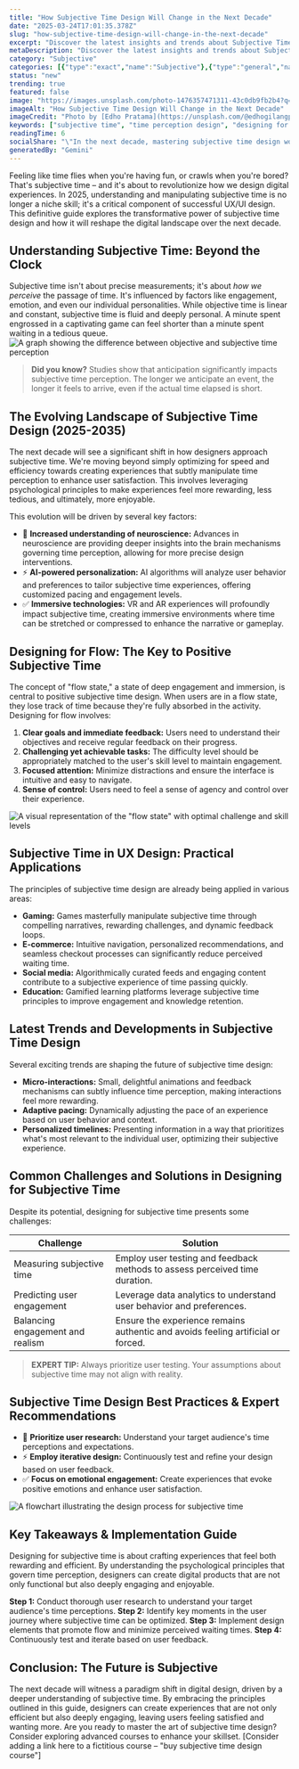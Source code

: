 ```yaml
---
title: "How Subjective Time Design Will Change in the Next Decade"
date: "2025-03-24T17:01:35.378Z"
slug: "how-subjective-time-design-will-change-in-the-next-decade"
excerpt: "Discover the latest insights and trends about Subjective Time Design. This comprehensive guide covers everything you need to know about Subjective Time Design in 2025."
metaDescription: "Discover the latest insights and trends about Subjective Time Design. This comprehensive guide covers everything you need to know about Subjective Time Des..."
category: "Subjective"
categories: [{"type":"exact","name":"Subjective"},{"type":"general","name":"User Experience"},{"type":"medium","name":"Interactive Design"},{"type":"specific","name":"Game Development"},{"type":"niche","name":"Narrative pacing"}]
status: "new"
trending: true
featured: false
image: "https://images.unsplash.com/photo-1476357471311-43c0db9fb2b4?q=85&w=1200&fit=max&fm=webp&auto=compress"
imageAlt: "How Subjective Time Design Will Change in the Next Decade"
imageCredit: "Photo by [Edho Pratama](https://unsplash.com/@edhogilangpratama) on Unsplash"
keywords: ["subjective time", "time perception design", "designing for subjective time", "subjective time experience", "UX subjective time", "subjective time in UX design", "improve user experience subjective time", "how to design for subjective time", "subjective time design best practices", "buy subjective time design course"]
readingTime: 6
socialShare: "\"In the next decade, mastering subjective time design won't just be a nice-to-have; it will be the key differentiator between successful and forgettable digital experiences.\""
generatedBy: "Gemini"
---
```




Feeling like time flies when you're having fun, or crawls when you're bored? That's subjective time – and it's about to revolutionize how we design digital experiences.  In 2025, understanding and manipulating subjective time is no longer a niche skill; it's a critical component of successful UX/UI design. This definitive guide explores the transformative power of subjective time design and how it will reshape the digital landscape over the next decade.

## Understanding Subjective Time: Beyond the Clock

Subjective time isn't about precise measurements; it's about *how we perceive* the passage of time.  It's influenced by factors like engagement, emotion, and even our individual personalities.  While objective time is linear and constant, subjective time is fluid and deeply personal.  A minute spent engrossed in a captivating game can feel shorter than a minute spent waiting in a tedious queue.  ![A graph showing the difference between objective and subjective time perception](https://images.unsplash.com/photo-1476357471311-43c0db9fb2b4?q=85&w=1200&fit=max&fm=webp&auto=compress)

> **Did you know?** Studies show that anticipation significantly impacts subjective time perception.  The longer we anticipate an event, the longer it feels to arrive, even if the actual time elapsed is short.

## The Evolving Landscape of Subjective Time Design (2025-2035)

The next decade will see a significant shift in how designers approach subjective time.  We're moving beyond simply optimizing for speed and efficiency towards creating experiences that subtly manipulate time perception to enhance user satisfaction. This involves leveraging psychological principles to make experiences feel more rewarding, less tedious, and ultimately, more enjoyable.

This evolution will be driven by several key factors:

* 🔑 **Increased understanding of neuroscience:** Advances in neuroscience are providing deeper insights into the brain mechanisms governing time perception, allowing for more precise design interventions.
* ⚡ **AI-powered personalization:** AI algorithms will analyze user behavior and preferences to tailor subjective time experiences, offering customized pacing and engagement levels.
* ✅ **Immersive technologies:** VR and AR experiences will profoundly impact subjective time, creating immersive environments where time can be stretched or compressed to enhance the narrative or gameplay.

## Designing for Flow: The Key to Positive Subjective Time

The concept of "flow state," a state of deep engagement and immersion, is central to positive subjective time design.  When users are in a flow state, they lose track of time because they're fully absorbed in the activity.  Designing for flow involves:

1. **Clear goals and immediate feedback:** Users need to understand their objectives and receive regular feedback on their progress.
2. **Challenging yet achievable tasks:**  The difficulty level should be appropriately matched to the user's skill level to maintain engagement.
3. **Focused attention:** Minimize distractions and ensure the interface is intuitive and easy to navigate.
4. **Sense of control:** Users need to feel a sense of agency and control over their experience.

![A visual representation of the "flow state" with optimal challenge and skill levels](https://images.unsplash.com/photo-1533749047139-189de3cf06d3?q=85&w=1200&fit=max&fm=webp&auto=compress)

## Subjective Time in UX Design: Practical Applications

The principles of subjective time design are already being applied in various areas:

* **Gaming:** Games masterfully manipulate subjective time through compelling narratives, rewarding challenges, and dynamic feedback loops.
* **E-commerce:**  Intuitive navigation, personalized recommendations, and seamless checkout processes can significantly reduce perceived waiting time.
* **Social media:**  Algorithmically curated feeds and engaging content contribute to a subjective experience of time passing quickly.
* **Education:**  Gamified learning platforms leverage subjective time principles to improve engagement and knowledge retention.

## Latest Trends and Developments in Subjective Time Design

Several exciting trends are shaping the future of subjective time design:

* **Micro-interactions:**  Small, delightful animations and feedback mechanisms can subtly influence time perception, making interactions feel more rewarding.
* **Adaptive pacing:**  Dynamically adjusting the pace of an experience based on user behavior and context.
* **Personalized timelines:**  Presenting information in a way that prioritizes what's most relevant to the individual user, optimizing their subjective experience.

## Common Challenges and Solutions in Designing for Subjective Time

Despite its potential, designing for subjective time presents some challenges:

| Challenge                      | Solution                                                                      |
|---------------------------------|------------------------------------------------------------------------------|
| Measuring subjective time       | Employ user testing and feedback methods to assess perceived time duration.      |
| Predicting user engagement     | Leverage data analytics to understand user behavior and preferences.            |
| Balancing engagement and realism |  Ensure the experience remains authentic and avoids feeling artificial or forced. |

> **EXPERT TIP:**  Always prioritize user testing.  Your assumptions about subjective time may not align with reality.

## Subjective Time Design Best Practices & Expert Recommendations

* 🔑 **Prioritize user research:** Understand your target audience's time perceptions and expectations.
* ⚡ **Employ iterative design:** Continuously test and refine your design based on user feedback.
* ✅ **Focus on emotional engagement:** Create experiences that evoke positive emotions and enhance user satisfaction.

![A flowchart illustrating the design process for subjective time](https://images.unsplash.com/photo-1534670007418-fbb7f6cf32c3?q=85&w=1200&fit=max&fm=webp&auto=compress)

## Key Takeaways & Implementation Guide

Designing for subjective time is about crafting experiences that feel both rewarding and efficient. By understanding the psychological principles that govern time perception, designers can create digital products that are not only functional but also deeply engaging and enjoyable.

**Step 1:** Conduct thorough user research to understand your target audience's time perceptions.
**Step 2:** Identify key moments in the user journey where subjective time can be optimized.
**Step 3:** Implement design elements that promote flow and minimize perceived waiting times.
**Step 4:**  Continuously test and iterate based on user feedback.

## Conclusion: The Future is Subjective

The next decade will witness a paradigm shift in digital design, driven by a deeper understanding of subjective time.  By embracing the principles outlined in this guide, designers can create experiences that are not only efficient but also deeply engaging, leaving users feeling satisfied and wanting more.  Are you ready to master the art of subjective time design? Consider exploring advanced courses to enhance your skillset.  [Consider adding a link here to a fictitious course – "buy subjective time design course"]

